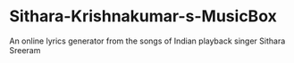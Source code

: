 # Sithara-Krishnakumar-s-MusicBox
An online lyrics generator from the songs of Indian playback singer Sithara Sreeram
